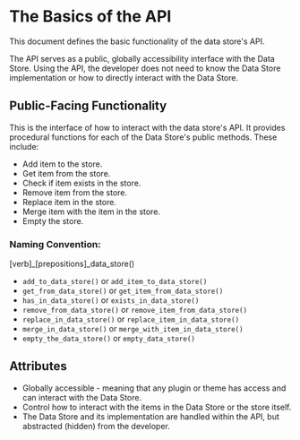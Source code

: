 # The Basics of the API

This document defines the basic functionality of the data store's API.  

The API serves as a public, globally accessibility interface with the Data Store.  Using the API, the developer does not need to know the Data Store implementation or how to directly interact with the Data Store.

## Public-Facing Functionality

This is the interface of how to interact with the data store's API.  It provides procedural functions for each of the Data Store's public methods.  These include:

- Add item to the store.
- Get item from the store.
- Check if item exists in the store.
- Remove item from the store.
- Replace item in the store.
- Merge item with the item in the store.
- Empty the store.

### Naming Convention:

[verb]_[prepositions]_data_store()

- `add_to_data_store()` or `add_item_to_data_store()`
- `get_from_data_store()` or `get_item_from_data_store()`
- `has_in_data_store()` or `exists_in_data_store()`
- `remove_from_data_store()` or `remove_item_from_data_store()`
- `replace_in_data_store()` or `replace_item_in_data_store()`
- `merge_in_data_store()` or `merge_with_item_in_data_store()`
- `empty_the_data_store()` or `empty_data_store()`

## Attributes

- Globally accessible - meaning that any plugin or theme has access and can interact with the Data Store.
- Control how to interact with the items in the Data Store or the store itself.
- The Data Store and its implementation are handled within the API, but abstracted (hidden) from the developer.
